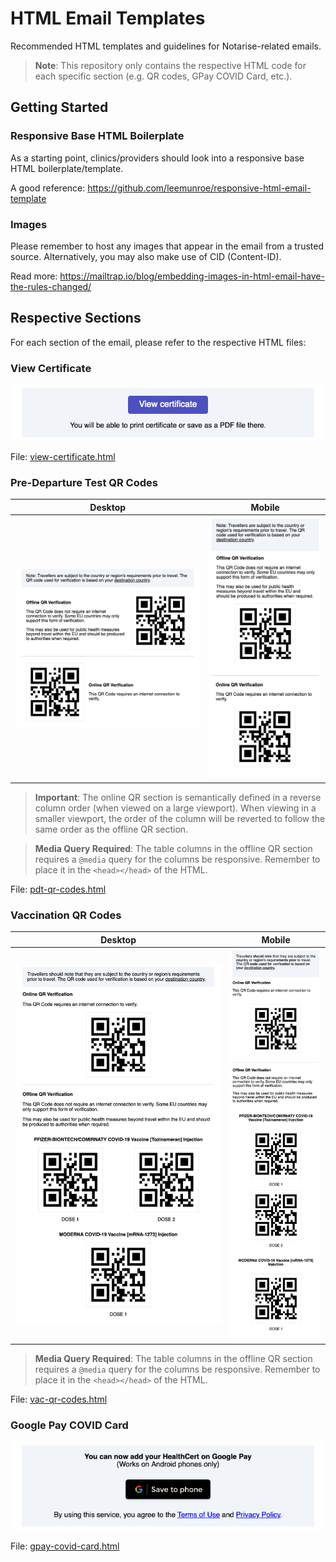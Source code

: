 # HTML Email Templates

Recommended HTML templates and guidelines for Notarise-related emails.

> **Note**: This repository only contains the respective HTML code for each specific section (e.g. QR codes, GPay COVID Card, etc.).

## Getting Started

### Responsive Base HTML Boilerplate

As a starting point, clinics/providers should look into a responsive base HTML boilerplate/template.

A good reference: <https://github.com/leemunroe/responsive-html-email-template>

### Images

Please remember to host any images that appear in the email from a trusted source. Alternatively, you may also make use of CID (Content-ID).

Read more: <https://mailtrap.io/blog/embedding-images-in-html-email-have-the-rules-changed/>

## Respective Sections

For each section of the email, please refer to the respective HTML files:

### View Certificate

![View Certificate](/screenshots/view-certificate.png)

File: [view-certificate.html](view-certificate.html)

### Pre-Departure Test QR Codes

| Desktop                                                          | Mobile                                                         |
| ---------------------------------------------------------------- | -------------------------------------------------------------- |
| ![PDT QR Codes (Desktop)](/screenshots/pdt-qr-codes-desktop.png) | ![PDT QR Codes (Mobile)](/screenshots/pdt-qr-codes-mobile.png) |

> **Important**: The online QR section is semantically defined in a reverse column order (when viewed on a large viewport). When viewing in a smaller viewport, the order of the column will be reverted to follow the same order as the offline QR section.

> **Media Query Required**: The table columns in the offline QR section requires a `@media` query for the columns be responsive. Remember to place it in the `<head></head>` of the HTML.

File: [pdt-qr-codes.html](pdt-qr-codes.html)

### Vaccination QR Codes

| Desktop                                                          | Mobile                                                         |
| ---------------------------------------------------------------- | -------------------------------------------------------------- |
| ![VAC QR Codes (Desktop)](/screenshots/vac-qr-codes-desktop.png) | ![VAC QR Codes (Mobile)](/screenshots/vac-qr-codes-mobile.png) |

> **Media Query Required**: The table columns in the offline QR section requires a `@media` query for the columns be responsive. Remember to place it in the `<head></head>` of the HTML.

File: [vac-qr-codes.html](vac-qr-codes.html)

### Google Pay COVID Card

![Google Pay COVID Card](/screenshots/gpay-covid-card.png)

File: [gpay-covid-card.html](gpay-covid-card.html)
